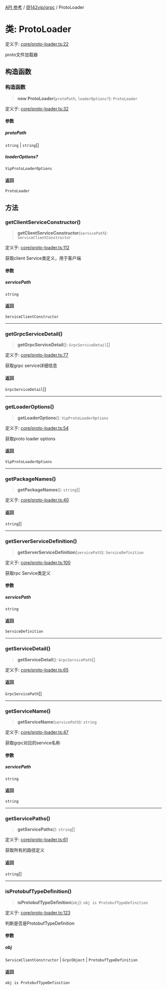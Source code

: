 [API 参考](../../../index.md) / [@142vip/grpc](../index.md) / ProtoLoader

# 类: ProtoLoader

定义于: [core/proto-loader.ts:22](https://github.com/142vip/core-x/blob/b6807ccf6c96718daee70c368eee9968a0b34d48/packages/grpc/src/core/proto-loader.ts#L22)

proto文件加载器

## 构造函数

### 构造函数

> **new ProtoLoader**(`protoPath`, `loaderOptions?`): `ProtoLoader`

定义于: [core/proto-loader.ts:32](https://github.com/142vip/core-x/blob/b6807ccf6c96718daee70c368eee9968a0b34d48/packages/grpc/src/core/proto-loader.ts#L32)

#### 参数

##### protoPath

`string` | `string`[]

##### loaderOptions?

`VipProtoLoaderOptions`

#### 返回

`ProtoLoader`

## 方法

### getClientServiceConstructor()

> **getClientServiceConstructor**(`servicePath`): `ServiceClientConstructor`

定义于: [core/proto-loader.ts:112](https://github.com/142vip/core-x/blob/b6807ccf6c96718daee70c368eee9968a0b34d48/packages/grpc/src/core/proto-loader.ts#L112)

获取client Service类定义，用于客户端

#### 参数

##### servicePath

`string`

#### 返回

`ServiceClientConstructor`

***

### getGrpcServiceDetail()

> **getGrpcServiceDetail**(): `GrpcServiceDetail`[]

定义于: [core/proto-loader.ts:77](https://github.com/142vip/core-x/blob/b6807ccf6c96718daee70c368eee9968a0b34d48/packages/grpc/src/core/proto-loader.ts#L77)

获取grpc service详细信息

#### 返回

`GrpcServiceDetail`[]

***

### getLoaderOptions()

> **getLoaderOptions**(): `VipProtoLoaderOptions`

定义于: [core/proto-loader.ts:54](https://github.com/142vip/core-x/blob/b6807ccf6c96718daee70c368eee9968a0b34d48/packages/grpc/src/core/proto-loader.ts#L54)

获取proto loader options

#### 返回

`VipProtoLoaderOptions`

***

### getPackageNames()

> **getPackageNames**(): `string`[]

定义于: [core/proto-loader.ts:40](https://github.com/142vip/core-x/blob/b6807ccf6c96718daee70c368eee9968a0b34d48/packages/grpc/src/core/proto-loader.ts#L40)

#### 返回

`string`[]

***

### getServerServiceDefinition()

> **getServerServiceDefinition**(`servicePath`): `ServiceDefinition`

定义于: [core/proto-loader.ts:100](https://github.com/142vip/core-x/blob/b6807ccf6c96718daee70c368eee9968a0b34d48/packages/grpc/src/core/proto-loader.ts#L100)

获取rpc Service类定义

#### 参数

##### servicePath

`string`

#### 返回

`ServiceDefinition`

***

### getServiceDetail()

> **getServiceDetail**(): `GrpcServicePath`[]

定义于: [core/proto-loader.ts:65](https://github.com/142vip/core-x/blob/b6807ccf6c96718daee70c368eee9968a0b34d48/packages/grpc/src/core/proto-loader.ts#L65)

#### 返回

`GrpcServicePath`[]

***

### getServiceName()

> **getServiceName**(`servicePath`): `string`

定义于: [core/proto-loader.ts:47](https://github.com/142vip/core-x/blob/b6807ccf6c96718daee70c368eee9968a0b34d48/packages/grpc/src/core/proto-loader.ts#L47)

获取grpc对应的service名称

#### 参数

##### servicePath

`string`

#### 返回

`string`

***

### getServicePaths()

> **getServicePaths**(): `string`[]

定义于: [core/proto-loader.ts:61](https://github.com/142vip/core-x/blob/b6807ccf6c96718daee70c368eee9968a0b34d48/packages/grpc/src/core/proto-loader.ts#L61)

获取所有的路径定义

#### 返回

`string`[]

***

### isProtobufTypeDefinition()

> **isProtobufTypeDefinition**(`obj`): `obj is ProtobufTypeDefinition`

定义于: [core/proto-loader.ts:123](https://github.com/142vip/core-x/blob/b6807ccf6c96718daee70c368eee9968a0b34d48/packages/grpc/src/core/proto-loader.ts#L123)

判断是否是ProtobufTypeDefinition

#### 参数

##### obj

`ServiceClientConstructor` | `GrpcObject` | `ProtobufTypeDefinition`

#### 返回

`obj is ProtobufTypeDefinition`
